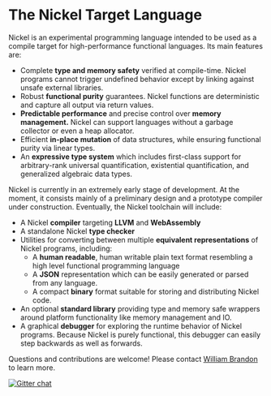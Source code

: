 # The Nickel Target Language

Nickel is an experimental programming language intended to be used as a compile
target for high-performance functional languages.  Its main features are:

- Complete **type and memory safety** verified at compile-time.  Nickel programs
  cannot trigger undefined behavior except by linking against unsafe external
  libraries.
- Robust **functional purity** guarantees.  Nickel functions are deterministic
  and capture all output via return values.
- **Predictable performance** and precise control over **memory management.**
  Nickel can support languages without a garbage collector or even a heap
  allocator.
- Efficient **in-place mutation** of data structures, while ensuring functional
  purity via linear types.
- An **expressive type system** which includes first-class support for
  arbitrary-rank universal quantification, existential quantification, and
  generalized algebraic data types.

Nickel is currently in an extremely early stage of development.  At the moment,
it consists mainly of a preliminary design and a prototype compiler under
construction. Eventually, the Nickel toolchain will include:

- A Nickel **compiler** targeting **LLVM** and **WebAssembly**
- A standalone Nickel **type checker**
- Utilities for converting between multiple **equivalent representations** of
  Nickel programs, including:
  - A **human readable**, human writable plain text format resembling a
    high level functional programming language
  - A **JSON** representation which can be easily generated or parsed from any
    language.
  - A compact **binary** format suitable for storing and distributing Nickel
    code.
- An optional **standard library** providing type and memory safe wrappers
  around platform functionality like memory management and IO.
- A graphical **debugger** for exploring the runtime behavior of Nickel
  programs.  Because Nickel is purely functional, this debugger can easily step
  backwards as well as forwards.

Questions and contributions are welcome!  Please contact [William
Brandon](https://github.com/selectricsimian/) to learn more.

[![Gitter chat](https://img.shields.io/badge/chat-on%20gitter-blue.svg)](https://gitter.im/nickel-lang "Gitter chat")
